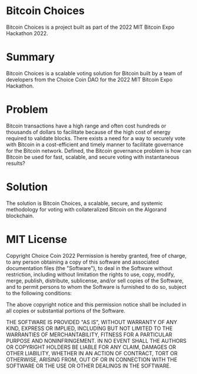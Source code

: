 # Bitcoin Choices
Bitcoin Choices is a project built as part of the 2022 MIT Bitcoin Expo Hackathon 2022.

# Summary
Bitcoin Choices is a scalable voting solution for Bitcoin built by a team of developers from the Choice Coin DAO for the 2022 MIT Bitcoin Expo Hackathon.

# Problem
Bitcoin transactions have a high range and often cost hundreds or thousands of dollars to facilitate because of the high cost of energy required to validate blocks.  There exists a need for a way to securely vote with Bitcoin in a cost-efficient and timely manner to facilitate governance for the Bitcoin network. Defined, the Bitcoin governance problem is how can Bitcoin be used for fast, scalable, and secure voting with instantaneous results? 

# Solution
The solution is Bitcoin Choices, a scalable, secure, and systemic methodology for voting with collateralized Bitcoin on the Algorand blockchain.

# MIT License
Copyright Choice Coin 2022
Permission is hereby granted, free of charge, to any person obtaining a copy of this software and associated documentation files (the "Software"), to deal in the Software without restriction, including without limitation the rights to use, copy, modify, merge, publish, distribute, sublicense, and/or sell copies of the Software, and to permit persons to whom the Software is furnished to do so, subject to the following conditions:

The above copyright notice and this permission notice shall be included in all copies or substantial portions of the Software.

THE SOFTWARE IS PROVIDED "AS IS", WITHOUT WARRANTY OF ANY KIND, EXPRESS OR IMPLIED, INCLUDING BUT NOT LIMITED TO THE WARRANTIES OF MERCHANTABILITY, FITNESS FOR A PARTICULAR PURPOSE AND NONINFRINGEMENT. IN NO EVENT SHALL THE AUTHORS OR COPYRIGHT HOLDERS BE LIABLE FOR ANY CLAIM, DAMAGES OR OTHER LIABILITY, WHETHER IN AN ACTION OF CONTRACT, TORT OR OTHERWISE, ARISING FROM, OUT OF OR IN CONNECTION WITH THE SOFTWARE OR THE USE OR OTHER DEALINGS IN THE SOFTWARE.

